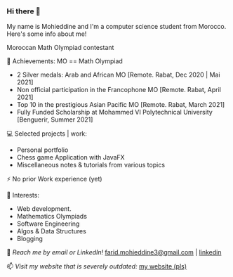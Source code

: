 ### Hi there 👋

<!--
**MohiZzine/MohiZzine** is a ✨ _special_ ✨ repository because its `README.md` (this file) appears on your GitHub profile.

Here are some ideas to get you started:

- 🔭 I’m currently working on ...
- 🌱 I’m currently learning ...
- 👯 I’m looking to collaborate on ...
- 🤔 I’m looking for help with ...
- 💬 Ask me about ...
- 📫 How to reach me: ...
- 😄 Pronouns: ...
- ⚡ Fun fact: ...
-->
My name is Mohieddine and I'm a computer science student from Morocco. Here's some info about me!

Moroccan Math Olympiad contestant

🥇 Achievements: MO == Math Olympiad
- 2 Silver medals: Arab and African MO [Remote. Rabat, Dec 2020 | Mai 2021]
- Non official participation in the Francophone MO [Remote. Rabat, April 2021]
- Top 10 in the prestigious Asian Pacific MO [Remote. Rabat, March 2021] 
- Fully Funded Scholarship at Mohammed VI Polytechnical University [Benguerir, Summer 2021]

💻 Selected projects | work:
  - Personal portfolio
  - Chess game Application with JavaFX
  - Miscellaneous notes & tutorials from various topics

⚡ No prior Work experience (yet)

🌱 Interests:
- Web development.
- Mathematics Olympiads
- Software Engineering
- Algos & Data Structures
- Blogging

💬 *Reach me by email or LinkedIn!* farid.mohieddine3@gmail.com | [linkedin](https://www.linkedin.com/in/mohieddine-farid-b1482325b/)

📫 *Visit my website that is severely outdated:* [my website (pls)](https://mohifarid.net/)
